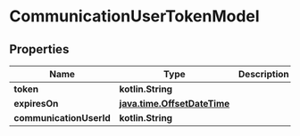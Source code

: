 
# CommunicationUserTokenModel

## Properties
Name | Type | Description | Notes
------------ | ------------- | ------------- | -------------
**token** | **kotlin.String** |  |  [optional]
**expiresOn** | [**java.time.OffsetDateTime**](java.time.OffsetDateTime.md) |  |  [optional]
**communicationUserId** | **kotlin.String** |  |  [optional]



